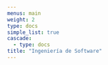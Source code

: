 ```yaml
---
menus: main
weight: 2
type: docs
simple_list: true
cascade:
  - type: docs
title: "Ingeniería de Software"
---
```

